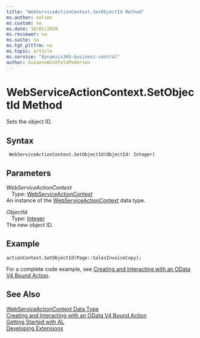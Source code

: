 ```yaml
---
title: "WebServiceActionContext.SetObjectId Method"
ms.author: solsen
ms.custom: na
ms.date: 10/01/2020
ms.reviewer: na
ms.suite: na
ms.tgt_pltfrm: na
ms.topic: article
ms.service: "dynamics365-business-central"
author: SusanneWindfeldPedersen
---
```

[//]: # (START>DO_NOT_EDIT)
[//]: # (IMPORTANT:Do not edit any of the content between here and the END>DO_NOT_EDIT.)
[//]: # (Any modifications should be made in the .xml files in the ModernDev repo.)
# WebServiceActionContext.SetObjectId Method
Sets the object ID.


## Syntax
```
 WebServiceActionContext.SetObjectId(ObjectId: Integer)
```
## Parameters
*WebServiceActionContext*  
&emsp;Type: [WebServiceActionContext](webserviceactioncontext-data-type.md)  
An instance of the [WebServiceActionContext](webserviceactioncontext-data-type.md) data type.  

*ObjectId*  
&emsp;Type: [Integer](../integer/integer-data-type.md)  
The new object ID.  



[//]: # (IMPORTANT: END>DO_NOT_EDIT)

## Example
```
actionContext.SetObjectId(Page::SalesInvoiceCopy);
```
For a complete code example, see [Creating and Interacting with an OData V4 Bound Action](../../devenv-creating-and-interacting-with-odatav4-bound-action.md).

## See Also
[WebServiceActionContext Data Type](webserviceactioncontext-data-type.md)  
[Creating and Interacting with an OData V4 Bound Action](../../devenv-creating-and-interacting-with-odatav4-bound-action.md)  
[Getting Started with AL](../../devenv-get-started.md)  
[Developing Extensions](../../devenv-dev-overview.md)